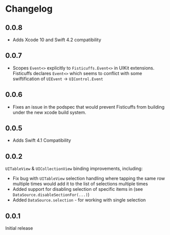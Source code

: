 # Changelog

## 0.0.8
 - Adds Xcode 10 and Swift 4.2 compatibility

## 0.0.7
 - Scopes `Event<>` explicitly to `Fisticuffs.Event<>` in UIKit extensions. Fisticuffs declares `Event<>` which seems to conflict with some swiftification of `UIEvent` -> `UIControl.Event`

## 0.0.6
 - Fixes an issue in the podspec that would prevent Fisticuffs from building under the new xcode build system.

## 0.0.5
 - Adds Swift 4.1 Compatibility

## 0.0.2

`UITableView` & `UICollectionView` binding improvements, including:
  - Fix bug with `UITableView` selection handling where tapping the same row 
    multiple times would add it to the list of selections multiple times
  - Added support for disabling selection of specific items in (see 
  	`DataSource.disableSectionFor(...)`)
  - Added `DataSource.selection` - for working with single selection

## 0.0.1

Initial release
